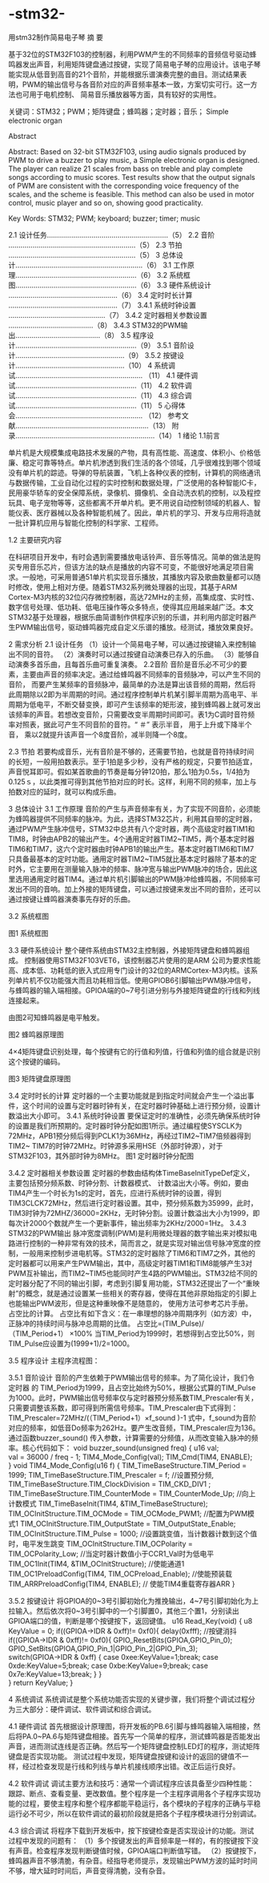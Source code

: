 # -stm32-
用stm32制作简易电子琴
摘 要

基于32位的STM32F103的控制器，利用PWM产生的不同频率的音频信号驱动蜂鸣器发出声音，利用矩阵键盘通过按键，实现了简易电子琴的应用设计。该电子琴能实现从低音到高音的21个音阶，并能根据乐谱演奏完整的曲目。测试结果表明，PWM的输出信号与各音阶对应的声音频率基本一致，方案切实可行。这一方法也可用于电机控制、 简易音乐播放器等方面，具有较好的实用性。


关键词：STM32；PWM；矩阵键盘；蜂鸣器；定时器；音乐；
Simple electronic organ


Abstract

Abstract: Based on 32-bit STM32F103, using audio signals produced by PWM to drive a buzzer to play music, a Simple electronic organ is designed. The player can realize 21 scales from bass on treble and play complete songs according to music scores. Test results show that the output signals of PWM are consistent with the corresponding voice frequency of the scales, and the scheme is feasible. This method can also be used in motor control, music player and so on, showing good practicality.

Key Words: STM32; PWM; keyboard; buzzer; timer; music



   2.1 设计任务……………………………………………………（5）
   2.2 音阶  ………………………………………………………（5）
   2.3 节拍 ………………………………………………………（5）
3 总体设计………………………………………………………（6）
   3.1 工作原理……………………………………………………（6）
   3.2 系统框图……………………………………………………（6）
   3.3 硬件系统设计 ………………………………………………（6）
   3.4 定时时长计算 ………………………………………………（7）
     3.4.1 系统时钟设置 …………………………………………（7）
     3.4.2 定时器相关参数设置 ……………………………………（8）
     3.4.3 STM32的PWM输出……………………………………（8）
   3.5 程序设计……………………………………………………（9）
     3.5.1 音阶设计………………………………………………（9）
     3.5.2 按键设计………………………………………………（10）
4 系统调试……………………………………………………… （11）
   4.1 硬件调试……………………………………………………（11）
   4.2 软件调试……………………………………………………（11）
   4.3 综合调试……………………………………………………（11）
5 心得体会……………………………………………………… （12）
参考文献…………………………………………………………（13）
附  录……………………………………………………………（14） 
1 绪论
1.1前言

单片机是大规模集成电路技术发展的产物，具有高性能、高速度、体积小、价格低廉、稳定可靠等特点。单片机渗透到我们生活的各个领域，几乎很难找到哪个领域没有单片机的踪迹。导弹的导航装置，飞机上各种仪表的控制，计算机的网络通讯与数据传输，工业自动化过程的实时控制和数据处理，广泛使用的各种智能IC卡，民用豪华轿车的安全保障系统，录像机、摄像机、全自动洗衣机的控制，以及程控玩具、电子宠物等等，这些都离不开单片机。更不用说自动控制领域的机器人、智能仪表、医疗器械以及各种智能机械了。因此，单片机的学习、开发与应用将造就一批计算机应用与智能化控制的科学家、工程师。

1.2 主要研究内容

在科研项目开发中，有时会遇到需要播放电话铃声、音乐等情况。简单的做法是购买专用音乐芯片，但该方法的缺点是播放的内容不可变，不能很好地满足项目需求。一般地，可采用普通51单片机实现音乐播放，其播放内容及歌曲数量都可以随时修改，使用上相对方便。随着STM32系列微处理器的出现，其基于ARM Cortex-M3内核的32位闪存微控制器，高达72MHz的主频，高集成度、实时性、数字信号处理、低功耗、低电压操作等众多特点，使得其应用越来越广泛。本文STM32基于处理器，根据乐曲简谱制作供程序识别的乐谱，并利用内部定时器产生PWM输出信号，驱动蜂鸣器完成自定义乐谱的播放。经测试，播放效果良好。


 
2 需求分析
2.1 设计任务
（1）设计一个简易电子琴，可以通过按键输入来控制输出不同的音符。
（2）演奏时可以通过按键自动演奏已存入的乐曲。
（3）能够自动演奏多首乐曲，且每首乐曲可重复演奏。
2.2音阶
音阶是音乐必不可少的要素，主要由声音的频率决定。通过给蜂鸣器不同频率的音频脉冲，可以产生不同的音阶， 而要产生某频率的音频脉冲，最简单的办法是算出该音频的周期，然后将此周期除以2即为半周期的时间。通过程序控制单片机某引脚半周期为高电平、半周期为低电平，不断交替变换，即可产生该频率的矩形波，接到蜂鸣器上就可发出该频率的声音。若想改变音阶，只需要改变半周期时间即可。表1为C调时音符频率对照表，据此可产生不同音阶的音符。“ ＃” 表示半音， 用于上升或下降半个音， 乘以2就提升该声音一个8度音阶，减半则降一个8度。








2.3 节拍
若要构成音乐，光有音阶是不够的，还需要节拍，也就是音符持续时间的长短，一般用拍数表示。至于1拍是多少秒，没有严格的规定，只要节拍适宜，声音悦耳即可。假如某首歌曲的节奏是每分钟120拍，那么1拍为0.5s，1/4拍为0.125ｓ，以此类推可得到其他节拍对应的时长。这样，利用不同的频率，加上与拍数对应的延时，就可以构成乐曲。

 
3 总体设计
3.1 工作原理
音阶的产生与声音频率有关，为了实现不同音阶，必须能为蜂鸣器提供不同频率的脉冲。为此，选择STM32芯片，利用其自带的定时器，通过PWM产生脉冲信号，STM32中总共有八个定时器，两个高级定时器TIM1和TIM8，时钟由APB2的输出产生。4个通用定时器TIM2~TIM5，两个基本定时器TIM6和TIM7，这六个定时器由时钟APB1的输出产生。基本定时器TIM6和TIM7只具备最基本的定时功能。通用定时器TIM2~TIM5就比基本定时器除了基本的定时外，它主要用在测量输入脉冲的频率、脉冲宽与输出PWM脉冲的场合，因此这里选用通用定时器TIM4。通过单片机引脚输出的PWM脉冲给蜂鸣器，不同频率可发出不同的音响。加上外接的矩阵键盘，可以通过按键来发出不同的音阶，还可以通过按键让蜂鸣器演奏事先存好的乐曲。

3.2 系统框图











	

图1 系统框图

3.3 硬件系统设计
整个硬件系统由STM32主控制器，外接矩阵键盘和蜂鸣器组成。
控制器使用STM32F103VET6，该控制器芯片使用的是ARM 公司为要求性能高、成本低、功耗低的嵌入式应用专门设计的32位的ARMCortex-M3内核。该系列单片机不仅功能强大而且功耗相当低。使用GPIOB6引脚输出PWM脉冲信号，与蜂鸣器的输入端相接。GPIOA端的0~7号引进分别与外接矩阵键盘的行线和列线连接起来。
 
由图2可知蜂鸣器是电平触发。











图2 蜂鸣器原理图

4×4矩阵键盘识别处理，每个按键有它的行值和列值，行值和列值的组合就是识别这个按键的编码。

图3 矩阵键盘原理图

3.4 定时时长的计算
定时器的一个主要功能就是到指定时间就会产生一个溢出事件，这个时间的设置与定时器时钟有关，在定时器时钟基础上进行预分频，设置计数溢出大小即可。
3.4.1 系统时钟设置 
	要保证定时的准确性，必须先确保系统时钟的设置是我们所预期的。定时器时钟分配如图1所示。通过编程使SYSCLK为72MHz，APB1预分频后得到PCLK1为36MHz，再经过TIM2~TIM7倍频器得到TIM2~ TIM7的时钟72MHz。时钟源多采用HSE（外部时钟源），对于STM32F103，其外部时钟为8MHz。
图1 定时器时钟分配图

3.4.2 定时器相关参数设置
    定时器的参数由结构体TimeBaseInitTypeDef定义，主要包括预分频系数、时钟分割、计数器模式、 计数溢出大小等。例如，要由TIM4产生一个时长为1s的定时，首先，应进行系统时钟的设置，得到TIM3CLCK72MHz，然后进行定时器设置。其中，预分频系数为35999，此时，TIM3时钟为72MHZ/36000=2KHz，无时钟分割。设置计数溢出大小为1999，即每次计2000个数就产生一个更新事件，输出频率为2KHz/2000=1Hz。
3.4.3 STM32的PWM输出
脉冲宽度调制(PWM)是利用微处理器的数字输出来对模拟电路进行控制的一种非常有效的技术，简而言之，就是实现对输出信号脉冲宽度的控制，一般用来控制步进电机等。STM32的定时器除了TIM6和TIM7之外，其他的定时器都可以用来产生PWM输出，其中，高级定时器TIM1和TIM8能够产生3对PWM互补输出，而TIM2~TIM5也能同时产生4路的PWM输出。STM32给不同的定时器分配了不同的输出引脚，考虑到引脚复用功能，STM32还提出了一个“重映射”的概念，就是通过设置某一些相关的寄存器，使得在其他非原始指定的引脚上也能输出PWM波形，但是这种重映像不是随意的， 使用方法可参考芯片手册。
占空比的计算。
占空比有如下含义：在一串理想的脉冲周期序列（如方波）中，正脉冲的持续时间与脉冲总周期的比值。 
占空比=(TIM_Pulse)/（TIM_Period+1） ×100%
当TIM_Period为1999时，若想得到占空比50%，则TIM_Pulse应设置为(1999+1)/2=1000。

3.5 程序设计
	主程序流程图：

















3.5.1 音阶设计
音阶的产生依赖于PWM输出信号的频率。为了简化设计，我们令定时器 的 TIM_Period为1999，且占空比始终为50%，根据公式算的TIM_Pulse为1000。此时，PWM输出信号频率仅与定时器预分频系数TIM_Prescaler有关，只需要调整该系数，即可得到所需信号频率。TIM_Prescaler由下式得到：
TIM_Prescaler=72MHz/(（TIM_Period+1）×f_sound )-1
式中，f_sound为音阶对应的频率，如低音Do频率为262Hz。要产生改音频，TIM_Prescaler应为136。通过函数buzzer_sound() 传入参数，计算需要的分频值，从而改变输入脉冲的频率。核心代码如下：
void buzzer_sound(unsigned freq)
{
	u16 val;  
    val = 36000 / freq - 1; 
	TIM4_Mode_Config(val);
	TIM_Cmd(TIM4, ENABLE);	
}
void TIM4_Mode_Config(u16 f)
{
TIM_TimeBaseStructure.TIM_Period = 1999;
TIM_TimeBaseStructure.TIM_Prescaler = f;	    //设置预分频,
TIM_TimeBaseStructure.TIM_ClockDivision = TIM_CKD_DIV1 ;
TIM_TimeBaseStructure.TIM_CounterMode = TIM_CounterMode_Up; //向上计数模式
TIM_TimeBaseInit(TIM4, &TIM_TimeBaseStructure);
TIM_OCInitStructure.TIM_OCMode = TIM_OCMode_PWM1;	//配置为PWM模式1
TIM_OCInitStructure.TIM_OutputState = TIM_OutputState_Enable;	
TIM_OCInitStructure.TIM_Pulse = 1000;	//设置跳变值，当计数器计数到这个值时，电平发生跳变
TIM_OCInitStructure.TIM_OCPolarity = TIM_OCPolarity_Low;  //当定时器计数值小于CCR1_Val时为低电平
TIM_OC1Init(TIM4, &TIM_OCInitStructure);	 //使能通道1
TIM_OC1PreloadConfig(TIM4, TIM_OCPreload_Enable);  //使能预装载
TIM_ARRPreloadConfig(TIM4, ENABLE);		// 使能TIM4重载寄存器ARR
}

3.5.2 按键设计
将GPIOA的0~3号引脚初始化为推挽输出，4~7号引脚初始化为上拉输入。然后依次将0~3号引脚中的一个引脚置0，其他三个置1，分别读出GPIOA端口的值，判断是哪个按键按下，返回键值。
u16 Read_Key(void)
{
	u8 KeyValue = 0;
	if((GPIOA->IDR & 0xff)!= 0xf0){
		delay(0xfff);   //按键消抖
		if((GPIOA->IDR & 0xff)!= 0xf0){
			GPIO_ResetBits(GPIOA,GPIO_Pin_0);
			GPIO_SetBits(GPIOA,GPIO_Pin_1|GPIO_Pin_2|GPIO_Pin_3);	
			switch(GPIOA->IDR & 0xff)
			{
				case 0xee:KeyValue=1;break;
				case 0xde:KeyValue=5;break;
				case 0xbe:KeyValue=9;break;
				case 0x7e:KeyValue=13;break;
			}
		}		
	}
   return KeyValue;
}   

4 系统调试
    系统调试是整个系统功能否实现的关键步骤，我们将整个调试过程分为三大部分：硬件调试、软件调试和综合调试。

4.1 硬件调试
首先根据设计原理图，将开发板的PB.6引脚与蜂鸣器输入端相接，然后将PA.0~PA.6与矩阵键盘相接。首先写一个简单的程序，测试蜂鸣器是否能发出声音，进而测试连线是否正确。然后写一个矩阵键盘控制LED灯的程序，测试矩阵键盘是否实现功能。
测试过程中发现，矩阵键盘按键和设计的返回的键值不一样，经过检查发现是行线和列线与单片机接线顺序出错。改正后运行良好。

4.2 软件调试
    调试主要方法和技巧：通常一个调试程序应该具备至少四种性能：跟踪、断点、查看变量、更改数值。整个程序是一个主程序调用各个子程序实现功能的过程，要使主程序和整个程序都能平稳运行，各个模块的子程序的正确与平稳运行必不可少，所以在软件调试的最初阶段就是把各个子程序模块进行分别调试。

4.3 综合调试
将程序下载到开发板中，按下按键检查是否实现设计的功能。测试过程中发现的问题有：
   （1）多个按键发出的声音频率是一样的，有的按键按下没有声音。检查程序发现判断键值时候，GPIOA端口判断值写错。
   （2）按键按下，蜂鸣器声音不够清脆，有杂音。经指导老师提示，发现输出PWM方波的延时时间不够，增大延时时间后，声音变得清脆，没有杂音。
